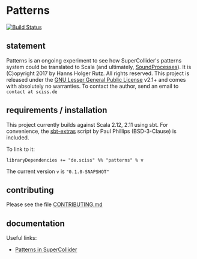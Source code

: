 # Patterns

[![Build Status](https://travis-ci.org/Sciss/Patterns.svg?branch=master)](https://travis-ci.org/Sciss/Patterns)

## statement

Patterns is an ongoing experiment to see how SuperCollider's patterns system could be translated to Scala (and ultimately, [SoundProcesses](https://github.com/Sciss/SoundProcesses)).
It is (C)opyright 2017 by Hanns Holger Rutz. All rights reserved. This project is released under the [GNU Lesser General Public License](https://raw.github.com/Sciss/Patterns/master/LICENSE) v2.1+ and comes with absolutely no warranties. To contact the author, send an email to `contact at sciss.de`

## requirements / installation

This project currently builds against Scala 2.12, 2.11 using sbt. For convenience, the [sbt-extras](https://github.com/paulp/sbt-extras)
script by Paul Phillips (BSD-3-Clause) is included.

To link to it:

    libraryDependencies += "de.sciss" %% "patterns" % v

The current version `v` is `"0.1.0-SNAPSHOT"`

## contributing

Please see the file [CONTRIBUTING.md](CONTRIBUTING.md)

## documentation

Useful links:

- [Patterns in SuperCollider](http://doc.sccode.org/Tutorials/A-Practical-Guide/PG_01_Introduction.html)
